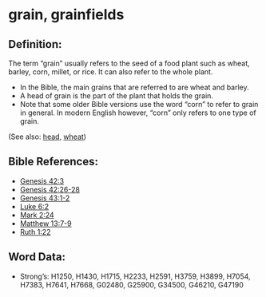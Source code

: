 # grain, grainfields

## Definition:

The term “grain” usually refers to the seed of a food plant such as wheat, barley, corn, millet, or rice. It can also refer to the whole plant.

* In the Bible, the main grains that are referred to are wheat and barley.
* A head of grain is the part of the plant that holds the grain.
* Note that some older Bible versions use the word “corn” to refer to grain in general. In modern English however, “corn” only refers to one type of grain.

(See also: [head](../other/head.md), [wheat](../other/wheat.md))

## Bible References:

* [Genesis 42:3](rc://en/tn/help/gen/42/03)
* [Genesis 42:26-28](rc://en/tn/help/gen/42/26)
* [Genesis 43:1-2](rc://en/tn/help/gen/43/01)
* [Luke 6:2](rc://en/tn/help/luk/06/02)
* [Mark 2:24](rc://en/tn/help/mrk/02/24)
* [Matthew 13:7-9](rc://en/tn/help/mat/13/07)
* [Ruth 1:22](rc://en/tn/help/rut/01/22)

## Word Data:

* Strong’s: H1250, H1430, H1715, H2233, H2591, H3759, H3899, H7054, H7383, H7641, H7668, G02480, G25900, G34500, G46210, G47190
